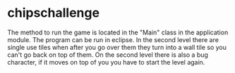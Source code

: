 # chipschallenge
The method to run the game is located in the  "Main" class in the application module. The program can be run in eclipse. In the second level there are single use tiles when after you go over them they turn into a wall tile so you can't go back on top of them. On the second level there is also a bug character, if it moves on top of you you have to start the level again.


